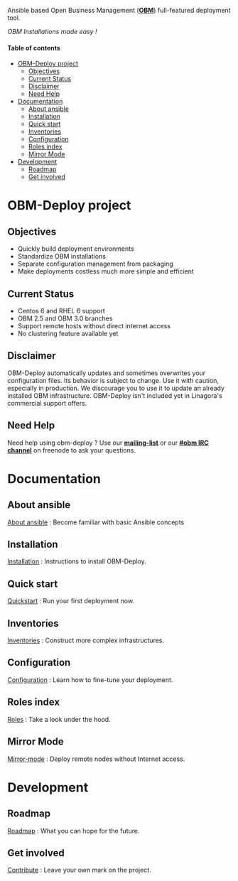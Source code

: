 Ansible based Open Business Management (**[OBM]**) full-featured deployment tool.

*OBM Installations made easy !*

#### Table of contents

<!-- START doctoc generated TOC please keep comment here to allow auto update -->
<!-- DON'T EDIT THIS SECTION, INSTEAD RE-RUN doctoc TO UPDATE -->

- [OBM-Deploy project](#obm-deploy-project)
  - [Objectives](#objectives)
  - [Current Status](#current-status)
  - [Disclaimer](#disclaimer)
  - [Need Help](#need-help)
- [Documentation](#documentation)
  - [About ansible](#about-ansible)
  - [Installation](#installation)
  - [Quick start](#quick-start)
  - [Inventories](#inventories)
  - [Configuration](#configuration)
  - [Roles index](#roles-index)
  - [Mirror Mode](#mirror-mode)
- [Development](#development)
  - [Roadmap](#roadmap)
  - [Get involved](#get-involved)

<!-- END doctoc generated TOC please keep comment here to allow auto update -->

OBM-Deploy project
=================

<a name="objectives"></a>

Objectives
--------------

 - Quickly build deployment environments
 - Standardize OBM installations
 - Separate configuration management from packaging
 - Make deployments costless much more simple and efficient


<a name="current-status"></a>

Current Status
-------------------

 - Centos 6 and RHEL 6 support
 - OBM 2.5 and OBM 3.0 branches
 - Support remote hosts without direct internet access
 - No clustering feature available yet

<a name="disclaimer"></a>

Disclaimer
--------------

OBM-Deploy automatically updates and sometimes overwrites your configuration files.
Its behavior is subject to change. Use it with caution, especially in production.
We discourage you to use it to update an already installed OBM infrastructure.
OBM-Deploy isn't included yet in Linagora's commercial support offers.

<a name="need-help"></a>

Need Help
--------------

Need help using obm-deploy ?
Use our **[mailing-list]** or our **[#obm IRC channel]** on freenode to ask your questions.

<a name="documentation"></a>

Documentation
=============

<a name="about-ansible"></a>

About ansible
------------------

[About ansible](docs/ansible.md) : Become familiar with basic Ansible concepts

<a name="installation"></a>

Installation
---------------

[Installation](docs/install.md) : Instructions to install OBM-Deploy.

<a name="quick-start"></a>

Quick start
---------------

[Quickstart](docs/quickstart.md) : Run your first deployment now.

<a name="inventories"></a>

Inventories
---------------

[Inventories](docs/inventories.md) : Construct more complex infrastructures.

<a name="configuration"></a>

Configuration
------------------

[Configuration](docs/configuration.md) : Learn how to fine-tune your deployment.

<a name="roles-index"></a>

Roles index
---------------

[Roles](docs/roles.md) : Take a look under the hood.

<a name="mirror-mode"></a>

Mirror Mode
----------------

[Mirror-mode](docs/mirror-mode.md) : Deploy remote nodes without Internet access.

<a name="development"></a>

Development
===========

<a name="roadmap"></a>

Roadmap
------------

[Roadmap](docs/roadmap.md) : What you can hope for the future.

<a name="get-involved"></a>

Get involved
-----------------

[Contribute](docs/contribute.md) : Leave your own mark on the project.

[OBM]: http://obm.org "The new generation of collaborative software"

[mailing-list]: http://obm.org/node/19 "OBM official mailing-list"

[#OBM irc channel]: http://irc.lc/freenode/obm/ "Webchat to official #obm channel on freenode"

